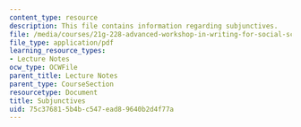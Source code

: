 ```yaml
---
content_type: resource
description: This file contains information regarding subjunctives.
file: /media/courses/21g-228-advanced-workshop-in-writing-for-social-sciences-and-architecture-els-spring-2007/75c376815b4bc547ead89640b2d4f77a_MIT21G.228S07_subjunctives.pdf
file_type: application/pdf
learning_resource_types:
- Lecture Notes
ocw_type: OCWFile
parent_title: Lecture Notes
parent_type: CourseSection
resourcetype: Document
title: Subjunctives
uid: 75c37681-5b4b-c547-ead8-9640b2d4f77a
---
```

